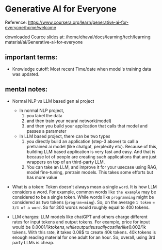 # Generative AI for Everyone

Reference: https://www.coursera.org/learn/generative-ai-for-everyone/home/welcome

downloaded Cource slides at: /home/dhaval/docs/learning/tech/learning material/ai/Generative-ai-for-everyone


## important terms:

- Knowledge cutoff: Most recent Time/date when model's training data was updated.

## mental notes:

- Normal NLP vs LLM based gen ai project
  - In normal NLP project,
    1. you label the data
    2. and then train your neural network(model)
    3. and then you build your application that calls that model and passes a parameter
  - In LLM based project, there can be two types
    1. you directly build an application (step-3 above) to call a pretrained ai model (like chatgpt, perplexity etc). Because of this, building LLM based application is very fast and easy. And that is because lot of people are creating such applications that are just wrappers on top of an third-party LLM.
    2. You can take an LLM, and improve it for your usecase using RAG, model fine-tuning, pretrain models. This takes some efforts but has more value

- What is a token:
  Token doesn't always mean a single `word`. It is how LLM considers a word. For example, common words like `the example` may be considered to be a single token. While words like `programming` might be considered as two tokens (`program`+`ming`). So, on the average `1 token` = `3/4 of a word`. So for 300 words would roughly equal to 400 tokens.
- LLM charges: LLM models like chatGPT and others charge different rates for input tokens and output tokens. For example, price for input would be 0.0001$/1k tokens, while output is usually costlier like 0.002$/1k tokens. With this rate, it takes 0.08$ to create 40k tokens. 40k tokens is enough reading material for one adult for an hour. So, overall, using 3rd party LLMs is cheap.
